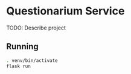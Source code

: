 # Questionarium Service

TODO: Describe project

## Running
```sh
. venv/bin/activate
flask run
```
